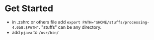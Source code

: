# Get Started
*  in .zshrc or others file add `export PATH="$HOME/stuffs/processing-4.0b8:$PATH"`. "stuffs" can be any directory.  
*  add `pjava` to `/usr/bin/`

